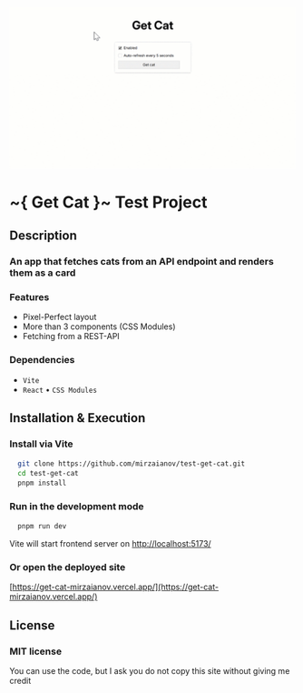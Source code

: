 ![MasterHead](./head.gif)

# ~{ Get Cat }~ Test Project

## Description

### An app that fetches cats from an API endpoint and renders them as a card

### Features

- Pixel-Perfect layout
- More than 3 components (CSS Modules)
- Fetching from a REST-API

### Dependencies

- `Vite`
- `React` • `CSS Modules`

## Installation & Execution

### Install via Vite

```bash
  git clone https://github.com/mirzaianov/test-get-cat.git
  cd test-get-cat
  pnpm install
```

### Run in the development mode

```bash
  pnpm run dev
```

Vite will start frontend server on [http://localhost:5173/](http://localhost:5173/)

### Or open the deployed site

[https://get-cat-mirzaianov.vercel.app/](https://get-cat-mirzaianov.vercel.app/)

## License

### MIT license

You can use the code, but I ask you do not copy this site without giving me credit
